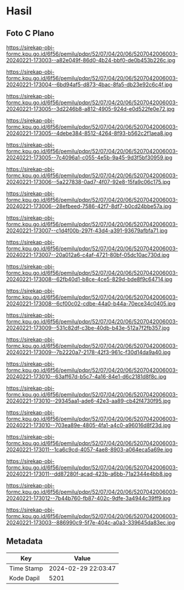 # Hasil

## Foto C Plano

https://sirekap-obj-formc.kpu.go.id/6f56/pemilu/pdpr/52/07/04/20/06/5207042006003-20240221-173003--a82e049f-86d0-4b24-bbf0-de0b453b226c.jpg

https://sirekap-obj-formc.kpu.go.id/6f56/pemilu/pdpr/52/07/04/20/06/5207042006003-20240221-173004--6bd94af5-d873-4bac-8fa5-db23e92c6c4f.jpg

https://sirekap-obj-formc.kpu.go.id/6f56/pemilu/pdpr/52/07/04/20/06/5207042006003-20240221-173005--3d2246b8-a812-4905-924d-e0d522fe0e72.jpg

https://sirekap-obj-formc.kpu.go.id/6f56/pemilu/pdpr/52/07/04/20/06/5207042006003-20240221-173005--4debe384-8512-4264-8f93-b562c2f1aea8.jpg

https://sirekap-obj-formc.kpu.go.id/6f56/pemilu/pdpr/52/07/04/20/06/5207042006003-20240221-173005--7c4096a1-c055-4e5b-9a45-9d3f5bf30959.jpg

https://sirekap-obj-formc.kpu.go.id/6f56/pemilu/pdpr/52/07/04/20/06/5207042006003-20240221-173006--5a227838-0ad7-4f07-92e8-15fa9c06c175.jpg

https://sirekap-obj-formc.kpu.go.id/6f56/pemilu/pdpr/52/07/04/20/06/5207042006003-20240221-173006--28efbeed-7586-42f7-8df7-b0cd24bbe57a.jpg

https://sirekap-obj-formc.kpu.go.id/6f56/pemilu/pdpr/52/07/04/20/06/5207042006003-20240221-173007--c1d4f00b-297f-43d4-a391-93679afbfa71.jpg

https://sirekap-obj-formc.kpu.go.id/6f56/pemilu/pdpr/52/07/04/20/06/5207042006003-20240221-173007--20a012a6-c4af-4721-80bf-05dc10ac730d.jpg

https://sirekap-obj-formc.kpu.go.id/6f56/pemilu/pdpr/52/07/04/20/06/5207042006003-20240221-173008--62fb40d1-b8ce-4ce5-829d-bde8f9c64714.jpg

https://sirekap-obj-formc.kpu.go.id/6f56/pemilu/pdpr/52/07/04/20/06/5207042006003-20240221-173008--6cf00c02-cdbe-44a0-b44a-70ece34c0405.jpg

https://sirekap-obj-formc.kpu.go.id/6f56/pemilu/pdpr/52/07/04/20/06/5207042006003-20240221-173009--531c82df-c3be-40db-b43e-512a7f2fb357.jpg

https://sirekap-obj-formc.kpu.go.id/6f56/pemilu/pdpr/52/07/04/20/06/5207042006003-20240221-173009--7b2220a7-2178-42f3-961c-f30d14da9a40.jpg

https://sirekap-obj-formc.kpu.go.id/6f56/pemilu/pdpr/52/07/04/20/06/5207042006003-20240221-173010--63aff67d-b5c7-4a16-84e1-d6c2181d8f8c.jpg

https://sirekap-obj-formc.kpu.go.id/6f56/pemilu/pdpr/52/07/04/20/06/5207042006003-20240221-173010--29345aa1-ade6-42e3-aa89-cb42f4730f95.jpg

https://sirekap-obj-formc.kpu.go.id/6f56/pemilu/pdpr/52/07/04/20/06/5207042006003-20240221-173010--703ea89e-4805-4fa1-a4c0-a96016d8f23d.jpg

https://sirekap-obj-formc.kpu.go.id/6f56/pemilu/pdpr/52/07/04/20/06/5207042006003-20240221-173011--1ca6c9cd-4057-4ae8-8903-a064eca5a69e.jpg

https://sirekap-obj-formc.kpu.go.id/6f56/pemilu/pdpr/52/07/04/20/06/5207042006003-20240221-173011--dd87280f-acad-423b-a6bb-71a2344e4bb8.jpg

https://sirekap-obj-formc.kpu.go.id/6f56/pemilu/pdpr/52/07/04/20/06/5207042006003-20240221-173012--7b44b760-fb87-402c-9dfe-3a4944c39ff9.jpg

https://sirekap-obj-formc.kpu.go.id/6f56/pemilu/pdpr/52/07/04/20/06/5207042006003-20240221-173003--886990c9-5f7e-404c-a0a3-339645da83ec.jpg


## Metadata

| Key        | Value               |
| ---------- | ------------------- |
| Time Stamp | 2024-02-29 22:03:47 |
| Kode Dapil | 5201                |



